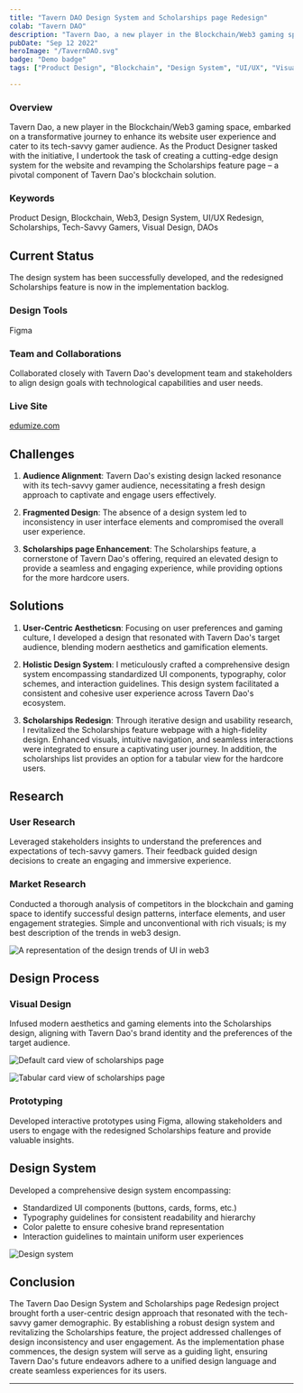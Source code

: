 ```yaml
---
title: "Tavern DAO Design System and Scholarships page Redesign"
colab: "Tavern DAO"
description: "Tavern Dao, a new player in the Blockchain/Web3 gaming space, embarked on a transformative journey to enhance its website user experience and cater to its tech-savvy gamer audience."
pubDate: "Sep 12 2022"
heroImage: "/TavernDAO.svg"
badge: "Demo badge"
tags: ["Product Design", "Blockchain", "Design System", "UI/UX", "Visual Design"]

---
```


### Overview

Tavern Dao, a new player in the Blockchain/Web3 gaming space, embarked on a transformative journey to enhance its website user experience and cater to its tech-savvy gamer audience. As the Product Designer tasked with the initiative, I undertook the task of creating a cutting-edge design system for the website and revamping the Scholarships feature page – a pivotal component of Tavern Dao's blockchain solution.

### Keywords

Product Design, Blockchain, Web3, Design System, UI/UX Redesign, Scholarships, Tech-Savvy Gamers, Visual Design, DAOs


## Current Status

The design system has been successfully developed, and the redesigned Scholarships feature is now in the implementation backlog.

### Design Tools

Figma


### Team and Collaborations

Collaborated closely with Tavern Dao's development team and stakeholders to align design goals with technological capabilities and user needs.

### Live Site

[edumize.com](http://edumize.com)

## Challenges

1. **Audience Alignment**: Tavern Dao's existing design lacked resonance with its tech-savvy gamer audience, necessitating a fresh design approach to captivate and engage users effectively.

2. **Fragmented Design**: The absence of a design system led to inconsistency in user interface elements and compromised the overall user experience.

3. **Scholarships page Enhancement**: The Scholarships feature, a cornerstone of Tavern Dao's offering, required an elevated design to provide a seamless and engaging experience, while providing options for the more hardcore users.


## Solutions

1. **User-Centric Aestheticsn**: Focusing on user preferences and gaming culture, I developed a design that resonated with Tavern Dao's target audience, blending modern aesthetics and gamification elements.

2. **Holistic Design System**: I meticulously crafted a comprehensive design system encompassing standardized UI components, typography, color schemes, and interaction guidelines. This design system facilitated a consistent and cohesive user experience across Tavern Dao's ecosystem.

3. **Scholarships Redesign**: Through iterative design and usability research, I revitalized the Scholarships feature webpage with a high-fidelity design. Enhanced visuals, intuitive navigation, and seamless interactions were integrated to ensure a captivating user journey. In addition, the scholarships list provides an option for a tabular view for the hardcore users.


## Research

### User Research

Leveraged stakeholders insights to understand the preferences and expectations of tech-savvy gamers. Their feedback guided design decisions to create an engaging and immersive experience.

<!-- ![User Persona of targeted audience member](/post1/post1a.png) -->

### Market Research

Conducted a thorough analysis of competitors in the blockchain and gaming space to identify successful design patterns, interface elements, and user engagement strategies. Simple and unconventional with rich visuals; is my best description of the trends in web3 design. 

![A representation of the design trends of UI in web3](/TavernDAO/Competitors.jpg)

## Design Process

### Visual Design

Infused modern aesthetics and gaming elements into the Scholarships design, aligning with Tavern Dao's brand identity and the preferences of the target audience.

![Default card view of scholarships page](/TavernDAO/CardView.png)

![Tabular card view of scholarships page](/TavernDAO/TabularView.png)


### Prototyping

Developed interactive prototypes using Figma, allowing stakeholders and users to engage with the redesigned Scholarships feature and provide valuable insights.

<!-- ![High Fidelity design examples](/post1/post1b.png) -->

## Design System

Developed a comprehensive design system encompassing:

- Standardized UI components (buttons, cards, forms, etc.)
- Typography guidelines for consistent readability and hierarchy
- Color palette to ensure cohesive brand representation
- Interaction guidelines to maintain uniform user experiences

![Design system](/TavernDAO/DesignSystem.png)

<!-- ## User Testing

### Usability Testing

A group of prospective students interacted with the interactive prototypes to evaluate the user-friendliness, navigation, and overall experience.

### Feedback Incorporation

Insights from user testing were integrated into the design to refine user flows, improve navigation, and optimize user interactions. -->

## Conclusion

The Tavern Dao Design System and Scholarships page Redesign project brought forth a user-centric design approach that resonated with the tech-savvy gamer demographic. By establishing a robust design system and revitalizing the Scholarships feature, the project addressed challenges of design inconsistency and user engagement. As the implementation phase commences, the design system will serve as a guiding light, ensuring Tavern Dao's future endeavors adhere to a unified design language and create seamless experiences for its users.

<!-- ![Colors & Typography of the Design system](/post1/Colours.png) -->

---

